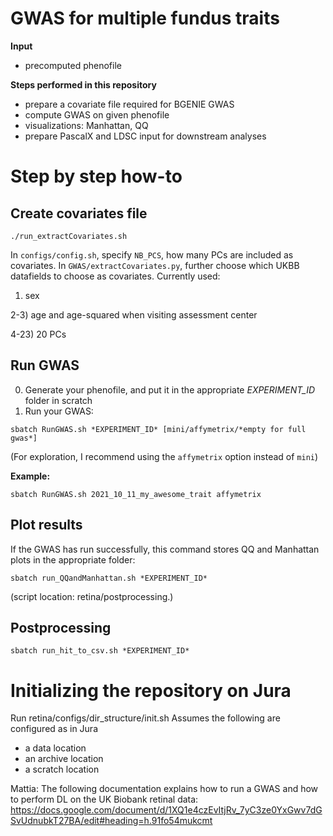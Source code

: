 # GWAS for multiple fundus traits
**Input**
* precomputed phenofile

**Steps performed in this repository**
* prepare a covariate file required for BGENIE GWAS
* compute GWAS on given phenofile
* visualizations: Manhattan, QQ
* prepare PascalX and LDSC input for downstream analyses

# Step by step how-to

## Create covariates file
`./run_extractCovariates.sh`

In `configs/config.sh`, specify `NB_PCS`, how many PCs are included as covariates.
In `GWAS/extractCovariates.py`, further choose which UKBB datafields to choose as covariates. Currently used:

1) sex

2-3) age and age-squared when visiting assessment center

4-23) 20 PCs

## Run GWAS

0) Generate your phenofile, and put it in the appropriate *EXPERIMENT_ID* folder in scratch
1) Run your GWAS:

`sbatch RunGWAS.sh *EXPERIMENT_ID* [mini/affymetrix/*empty for full gwas*]`

(For exploration, I recommend using the `affymetrix` option instead of `mini`)

**Example:**

`sbatch RunGWAS.sh 2021_10_11_my_awesome_trait affymetrix`

## Plot results
If the GWAS has run successfully, this command stores QQ and Manhattan plots in the appropriate folder:

`sbatch run_QQandManhattan.sh *EXPERIMENT_ID*`

(script location: retina/postprocessing.)

## Postprocessing

`sbatch run_hit_to_csv.sh *EXPERIMENT_ID*`

# Initializing the repository on Jura

Run retina/configs/dir_structure/init.sh
  Assumes the following are configured as in Jura
  - a data location
  - an archive location
  - a scratch location

Mattia: The following documentation explains how to run a GWAS and how to perform DL on the UK Biobank retinal data:
https://docs.google.com/document/d/1XQ1e4czEvItjRv_7yC3ze0YxGwv7dGSvUdnubkT27BA/edit#heading=h.91fo54mukcmt
